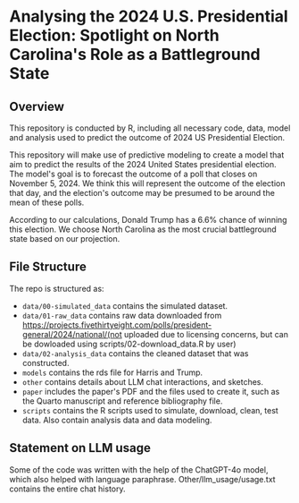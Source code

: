 # Analysing the 2024 U.S. Presidential Election: Spotlight on North Carolina's Role as a Battleground State

## Overview
This repository is conducted by R, including all necessary code, data, model and analysis used to predict the outcome of 2024 US Presidential Election.

This repository will make use of predictive modeling to create a model that aim to predict the results of the 2024 United States presidential election. The model's goal is to forecast the outcome of a poll that closes on November 5, 2024. We think this will represent the outcome of the election that day, and the election's outcome may be presumed to be around the mean of these polls.

According to our calculations, Donald Trump has a 6.6% chance of winning this election. We choose North Carolina as the most crucial battleground state based on our projection.

## File Structure

The repo is structured as:

-   `data/00-simulated_data` contains the simulated dataset.
-   `data/01-raw_data` contains raw data downloaded from https://projects.fivethirtyeight.com/polls/president-general/2024/national/(not uploaded due to licensing concerns, but can be dowloaded using scripts/02-download_data.R by user)
-   `data/02-analysis_data` contains the cleaned dataset that was constructed.
-   `models` contains the rds file for Harris and Trump.
-   `other` contains details about LLM chat interactions, and sketches.
-   `paper` includes the paper's PDF and the files used to create it, such as the Quarto manuscript and reference bibliography file. 
-   `scripts` contains the R scripts used to simulate, download, clean, test data. Also contain analysis data and data modeling.

## Statement on LLM usage

Some of the code was written with the help of the ChatGPT-4o model, which also helped with language paraphrase. Other/llm_usage/usage.txt contains the entire chat history.

